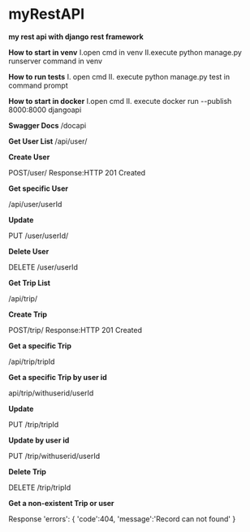 # myRestAPI
**my rest api with django rest framework**



**How to start in venv**
I.open cmd in venv
II.execute python manage.py runserver command in venv


**How to run tests**
I. open cmd
II. execute python manage.py test in command prompt


**How to start in docker**
I.open cmd
II. execute docker run --publish 8000:8000 djangoapi


**Swagger Docs**
/docapi


**Get User List**
/api/user/


**Create User**

POST/user/
Response:HTTP 201 Created


**Get specific User**

/api/user/userId


**Update**

PUT /user/userId/


**Delete User**

DELETE /user/userId
                                       

**Get Trip List**

/api/trip/


**Create Trip**

POST/trip/
Response:HTTP 201 Created


**Get a specific Trip**

/api/trip/tripId


**Get a specific Trip by user id**

api/trip/withuserid/userId


**Update**

PUT /trip/tripId


**Update by user id**

PUT /trip/withuserid/userId


**Delete Trip**

DELETE /trip/tripId


**Get a non-existent Trip or user**

Response
'errors':
{
'code':404,
'message':'Record can not found'
}
